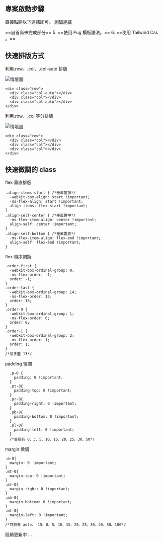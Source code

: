 ## 專案啟動步驟

直接點開以下連結即可。
[測驗連結](https://a7912102002.github.io/caleb "測驗連結")

==自首尚未完成部分==
5. ==使用 Pug 模板語法。==
6. ==使用 Tailwind Css 。==



## 快速排版方式
利用.row、.col、.col-auto 排版

![情境圖](https://a7912102002.github.io/caleb/readme_img/row1.jpg "情境圖")

```程式類型
<div class="row">
  <div class="col-auto"></div>
  <div class="col"></div>
  <div class="col-auto"></div>
</div>
```

利用.row、.col 等分排版

![情境圖](https://a7912102002.github.io/caleb/readme_img/row2.jpg "情境圖")

```程式類型
<div class="row">
  <div class="col"></div>
  <div class="col"></div>
  <div class="col"></div>
</div>
```

## 快速微調的 class

flex 垂直排版

```程式類型
.align-items-start { /*垂直置頂*/
  -webkit-box-align: start !important;
  -ms-flex-align: start !important;
  align-items: flex-start !important;
}
.align-self-center { /*垂直置中*/
  -ms-flex-item-align: center !important;
  align-self: center !important;
}
.align-self-bottom { /*垂直置底*/
  -ms-flex-item-align: flex-end !important;
  align-self: flex-end !important;
}
```

flex 順序調換

```程式類型
.order-first {
  -webkit-box-ordinal-group: 0;
  -ms-flex-order: -1;
  order: -1;
}
.order-last {
  -webkit-box-ordinal-group: 14;
  -ms-flex-order: 13;
  order: 13;
}
.order-0 {
  -webkit-box-ordinal-group: 1;
  -ms-flex-order: 0;
  order: 0;
}
.order-1 {
  -webkit-box-ordinal-group: 2;
  -ms-flex-order: 1;
  order: 1;
}
/*最多至 13*/
```

padding 微調

```程式類型
  .p-0 {
    padding: 0 !important;
  }
  .pt-0{
    padding-top: 0 !important;
  }
  .pr-0{
    padding-right: 0 !important;
  }
  .pb-0{
    padding-bottom: 0 !important;
  }
  .pl-0{
    padding-left: 0 !important;
  }
  /*目前有 0、3、5、10、15、20、25、30、50*/
```
margin 微調

```程式類型
.m-0{
  margin: 0 !important;
}
.mt-0{
  margin-top: 0 !important;
}
.mr-0{
  margin-right: 0 !important;
}
.mb-0{
  margin-bottom: 0 !important;
}
.ml-0{
  margin-left: 0 !important;
}
/*目前有 auto、-15、0、5、10、15、20、25、30、40、80、100*/
```

陸續更新中 ...
